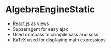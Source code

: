 AlgebraEngineStatic
==================

 - React.js as views
 - Supaeragent for easy ajax
 - Used compass to compile sass and scss
 - KaTeX used for displaying math expressions
